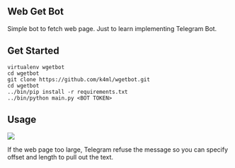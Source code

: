 ## Web Get Bot
Simple bot to fetch web page. Just to learn implementing Telegram Bot.

## Get Started

```
virtualenv wgetbot
cd wgetbot
git clone https://github.com/k4ml/wgetbot.git
cd wgetbot
../bin/pip install -r requirements.txt
../bin/python main.py <BOT TOKEN>
```

## Usage

<img src="http://i.imgur.com/8e7e1g8.png"></img>

If the web page too large, Telegram refuse the message so you can specify
offset and length to pull out the text.
